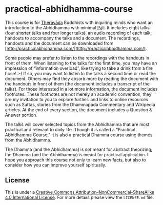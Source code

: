 # practical-abhidhamma-course

This course is for [Theravāda](http://en.wikipedia.org/wiki/Theravada) Buddhists with inquiring minds who want an introduction to the Abhidhamma with minimal [Pāḷi](http://en.wikipedia.org/wiki/Pali). It includes eight talks (four shorter talks and four longer talks), an audio recording of each talk, handouts to accompany the talks and a document. The recordings, handouts and the document can be downloaded from [http://practicalabhidhamma.com/](http://practicalabhidhamma.com/).

Some people may prefer to listen to the recordings with the handouts in front of them. When listening to the talks for the first time, you may have an impression of “information overload”, like trying to take a drink from a fire hose! :-) If so, you may want to listen to the talks a second time or read the document. Others may find they absorb more by reading the document with the handouts in front of them (the document includes a transcript of the talks). For those interested in a lot more information, the document includes footnotes. These footnotes are not merely an academic convention, they are my invitation to you to explore further. and links to online resources such as Suttas, stories from the Dhammapada Commentary and Wikipedia articles. At the end of every section, the document includes a Question & Answer portion. 

The talks will cover selected topics from the Abhidhamma that are most practical and relevant to daily life. Though it is called a “Practical Abhidhamma Course,” it is also a practical Dhamma course using themes from the Abhidhamma.

The Dhamma (and the Abhidhamma) is _not_ meant for abstract theorizing; the Dhamma (and the Abhidhamma) is meant for practical application. I hope you approach this course not only to learn new facts, but also to consider how you can improve yourself spiritually.

## License

This is under a [Creative Commons Attribution-NonCommercial-ShareAlike 4.0 International License](http://creativecommons.org/licenses/by-nc-sa/4.0/). For more details please view the `LICENSE.md` file.
